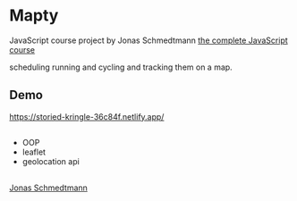 
# Mapty
JavaScript course project by Jonas Schmedtmann [the complete JavaScript course](https://www.udemy.com/course/the-complete-javascript-course/)

scheduling running and cycling and tracking them on a map.
## Demo

https://storied-kringle-36c84f.netlify.app/
## 

- OOP
- leaflet
- geolocation api


##

[Jonas Schmedtmann](https://twitter.com/jonasschmedtman)

